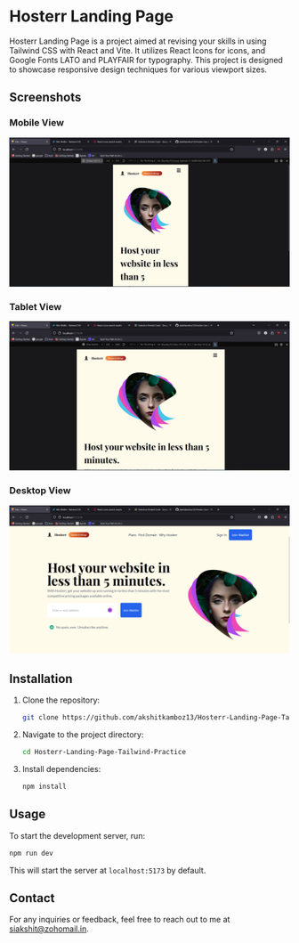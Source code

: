 

# Hosterr Landing Page

Hosterr Landing Page is a project aimed at revising your skills in using Tailwind CSS with React and Vite. It utilizes React Icons for icons, and Google Fonts LATO and PLAYFAIR for typography. This project is designed to showcase responsive design techniques for various viewport sizes.

## Screenshots

### Mobile View
![Mobile View](./Readme%20Assets/mobileView.png)

### Tablet View
![Tablet View](./Readme%20Assets/tabView.png)

### Desktop View
![Desktop View](./Readme%20Assets/moniterView.png)

## Installation

1. Clone the repository:
   ```bash
   git clone https://github.com/akshitkamboz13/Hosterr-Landing-Page-Tailwind-Practice.git
   ```
2. Navigate to the project directory:
   ```bash
   cd Hosterr-Landing-Page-Tailwind-Practice
   ```
3. Install dependencies:
   ```bash
   npm install
   ```

## Usage

To start the development server, run:

```bash
npm run dev
```

This will start the server at `localhost:5173` by default.

## Contact

For any inquiries or feedback, feel free to reach out to me at [siakshit@zohomail.in](mailto:siakshit@zohomail.in).

```


